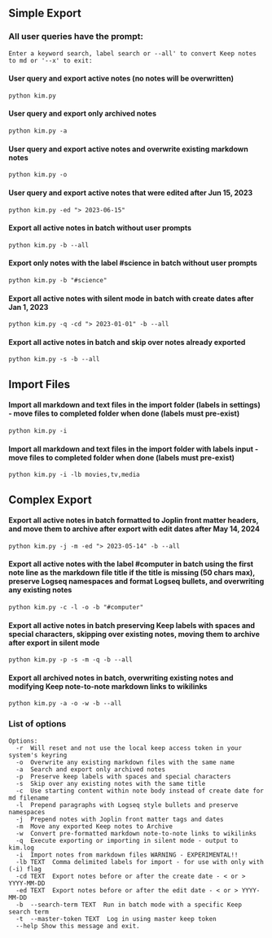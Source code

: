 ## Simple Export

### All user queries have the prompt:
`Enter a keyword search, label search or --all' to convert Keep notes to md or '--x' to exit:`

#### User query and export active notes (no notes will be overwritten)
`python kim.py`

#### User query and export only archived notes
`python kim.py -a`

#### User query and export active notes and overwrite existing markdown notes
`python kim.py -o`

#### User query and export active notes that were edited after Jun 15, 2023
`python kim.py -ed "> 2023-06-15"`

#### Export all active notes in batch without user prompts
`python kim.py -b --all`

#### Export only notes with the label #science in batch without user prompts
`python kim.py -b "#science"`

#### Export all active notes with silent mode in batch with create dates after Jan 1, 2023
`python kim.py -q -cd "> 2023-01-01" -b --all`

#### Export all active notes in batch and skip over notes already exported
`python kim.py -s -b --all`

## Import Files

#### Import all markdown and text files in the import folder (labels in settings) - move files to completed folder when done (labels must pre-exist)
`python kim.py -i`

#### Import all markdown and text files in the import folder with labels input - move files to completed folder when done (labels must pre-exist)
`python kim.py -i -lb movies,tv,media`

## Complex Export
#### Export all active notes in batch formatted to Joplin front matter headers, and move them to archive after export with edit dates after May 14, 2024
`python kim.py -j -m -ed "> 2023-05-14" -b --all`

#### Export all active notes with the label #computer in batch using the first note line as the markdown file title if the title is missing (50 chars max), preserve Logseq namespaces and format Logseq bullets, and overwriting any existing notes
`python kim.py -c -l -o -b "#computer"`

#### Export all active notes in batch preserving Keep labels with spaces and special characters, skipping over existing notes, moving them to archive after export in silent mode
`python kim.py -p -s -m -q -b --all`

#### Export all archived notes in batch, overwriting existing notes and modifying Keep note-to-note markdown links to wikilinks
`python kim.py -a -o -w -b --all`

### List of options
```
Options:
  -r  Will reset and not use the local keep access token in your system's keyring  
  -o  Overwrite any existing markdown files with the same name  
  -a  Search and export only archived notes  
  -p  Preserve keep labels with spaces and special characters  
  -s  Skip over any existing notes with the same title  
  -c  Use starting content within note body instead of create date for md filename  
  -l  Prepend paragraphs with Logseq style bullets and preserve namespaces 
  -j  Prepend notes with Joplin front matter tags and dates  
  -m  Move any exported Keep notes to Archive  
  -w  Convert pre-formatted markdown note-to-note links to wikilinks  
  -q  Execute exporting or importing in silent mode - output to kim.log
  -i  Import notes from markdown files WARNING - EXPERIMENTAL!! 
  -lb TEXT  Comma delimited labels for import - for use with only with (-i) flag
  -cd TEXT  Export notes before or after the create date - < or > YYYY-MM-DD  
  -ed TEXT  Export notes before or after the edit date - < or > YYYY-MM-DD  
  -b  --search-term TEXT  Run in batch mode with a specific Keep search term  
  -t  --master-token TEXT  Log in using master keep token
  --help Show this message and exit.
```
